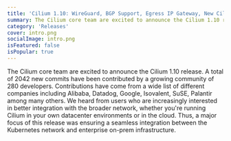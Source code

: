 ```yaml
---
title: 'Cilium 1.10: WireGuard, BGP Support, Egress IP Gateway, New Cilium CLI, XDP Load Balancer, Alibaba Cloud Integration and more'
summary: The Cilium core team are excited to announce the Cilium 1.10 release. A total of 2042 new commits have been contributed by a growing ...
category: 'Releases'
cover: intro.png
socialImage: intro.png
isFeatured: false
isPopular: true
---
```


The Cilium core team are excited to announce the Cilium 1.10 release. A total of 2042 new commits have been contributed by a growing community of 280 developers. Contributions have come from a wide list of different companies including Alibaba, Datadog, Google, Isovalent, SuSE, Palantir among many others. We heard from users who are increasingly interested in better integration with the broader network, whether you're running Cilium in your own datacenter environments or in the cloud. Thus, a major focus of this release was ensuring a seamless integration between the Kubernetes network and enterprise on-prem infrastructure.

